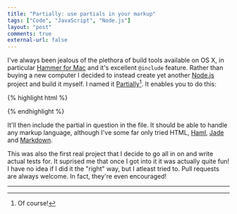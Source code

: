 ```yaml
---
title: "Partially: use partials in your markup"
tags: ["Code", "JavaScript", "Node.js"]
layout: "post"
comments: true
external-url: false
---
```


I've always been jealous of the plethora of build tools available on OS X, in particular [Hammer for Mac](http://hammerformac.com/) and it's excellent `@include` feature. Rather than buying a new computer I decided to instead create yet another [Node.js](http://nodejs.org/) project and build it myself. I named it [Partially](https://github.com/gummesson/partially)[^20131019-1]. It enables you to do this:

{% highlight html %}
<!-- @include partial.ext -->
{% endhighlight %}

It'll then include the partial in question in the file. It should be able to handle any markup language, although I've some far only tried HTML, [Haml](http://haml.info/), [Jade](http://jade-lang.com/) and [Markdown](http://daringfireball.net/projects/markdown/).

This was also the first real project that I decide to go all in on and write actual tests for. It suprised me that once I got into it it was actually quite fun! I have no idea if I did it the "right" way, but I atleast tried to. Pull requests are always welcome. In fact, they're even encouraged!

* * *

[^20131019-1]: Of course!
